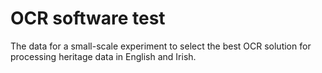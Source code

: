 # OCR software test
The data for a small-scale experiment to select the best OCR solution for processing heritage data in English and Irish.
